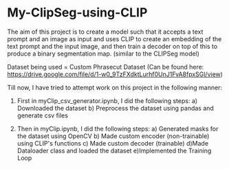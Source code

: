 # My-ClipSeg-using-CLIP

The aim of this project is to create a model such that it accepts a text prompt and an image as input and uses CLIP to create an embedding of the text prompt and the input image, and then train a decoder on top of this to produce a binary segmentation map. (similar to the CLIPSeg model)

Dataset being used = Custom Phrasecut Dataset (Can be found here: https://drive.google.com/file/d/1-w0_9TzFXdktLurhf0UnJ1FvA8fpxSGl/view)

Till now, I have tried to attempt work on this project in the following manner:

1) First in myClip_csv_generator.ipynb, I did the following steps:
  a) Downloaded the dataset
  b) Preprocess the dataset using pandas and generate csv files

2) Then in myClip.ipynb, I did the following steps:
  a) Generated masks for the dataset using OpenCV
  b) Made custom encoder (non-trainable) using CLIP's functions
  c) Made custom decoder (trainable)
  d)Made Dataloader class and loaded the dataset
  e)Implemented the Training Loop
